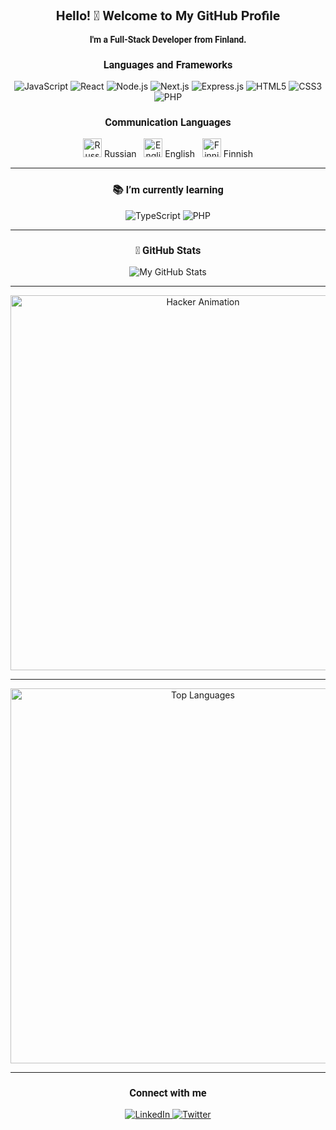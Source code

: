 <!-- Подключение шрифта Roboto из Google Fonts -->
<link href="https://fonts.googleapis.com/css2?family=Roboto:wght@400;700&display=swap" rel="stylesheet">

<h2 align="center" style="font-family: 'Roboto', sans-serif;">
  Hello! 👋 Welcome to My GitHub Profile
</h2>

<p align="center" style="font-family: 'Roboto', sans-serif;">
  <strong>
    I'm a Full-Stack Developer from Finland.
  </strong>
</p>

<h3 align="center" style="font-family: 'Roboto', sans-serif;">Languages and Frameworks</h3>
<p align="center">
  <img src="https://img.shields.io/badge/-JavaScript-F7DF1E?logo=javascript&logoColor=black&style=for-the-badge" alt="JavaScript" />
  <img src="https://img.shields.io/badge/-React-61DAFB?logo=react&logoColor=black&style=for-the-badge" alt="React" />
  <img src="https://img.shields.io/badge/-Node.js-339933?logo=nodedotjs&logoColor=white&style=for-the-badge" alt="Node.js" />
  <img src="https://img.shields.io/badge/-Next.js-000000?logo=nextdotjs&logoColor=white&style=for-the-badge" alt="Next.js" />
  <img src="https://img.shields.io/badge/-Express.js-000000?logo=express&logoColor=white&style=for-the-badge" alt="Express.js" />
  <img src="https://img.shields.io/badge/-HTML5-E34F26?logo=html5&logoColor=white&style=for-the-badge" alt="HTML5" />
  <img src="https://img.shields.io/badge/-CSS3-1572B6?logo=css3&logoColor=white&style=for-the-badge" alt="CSS3" />
  <img src="https://img.shields.io/badge/-PHP-777BB4?logo=php&logoColor=white&style=for-the-badge" alt="PHP" />
</p>

<h3 align="center" style="font-family: 'Roboto', sans-serif;">Communication Languages</h3>
<p align="center">
  <img src="https://flagcdn.com/w20/ru.png" alt="Russian" width="30" /> Russian &nbsp; 
  <img src="https://flagcdn.com/w20/gb.png" alt="English" width="30" /> English &nbsp; 
  <img src="https://flagcdn.com/w20/fi.png" alt="Finnish" width="30" /> Finnish
</p>

---

<h3 align="center" style="font-family: 'Roboto', sans-serif;">📚 I’m currently learning</h3>
<p align="center">
  <img src="https://img.shields.io/badge/-TypeScript-3178C6?logo=typescript&logoColor=white" alt="TypeScript" />
  <img src="https://img.shields.io/badge/-PHP-777BB4?logo=php&logoColor=white" alt="PHP" />
</p>

---

<h3 align="center" style="font-family: 'Roboto', sans-serif;">🚀 GitHub Stats</h3>
<p align="center">
  <img src="https://github-readme-stats.vercel.app/api?username=sappho911&show_icons=true&theme=radical" alt="My GitHub Stats" />
</p>

---

<p align="center">
  <img src="https://github.com/user-attachments/assets/0086721f-5f49-480c-9366-d665a87bc877" alt="Hacker Animation" width="600" />
</p>

---

<p align="center">
  <img src="https://github-readme-stats.vercel.app/api/top-langs/?username=sappho911&hide_progress=true" alt="Top Languages" width="600" />
</p>

---

<h3 align="center" style="font-family: 'Roboto', sans-serif;">Connect with me</h3>
<p align="center">
  <a href="https://www.linkedin.com/in/your-linkedin" target="_blank">
    <img src="https://img.shields.io/badge/LinkedIn-0077B5?style=for-the-badge&logo=linkedin&logoColor=white" alt="LinkedIn" />
  </a>
  <a href="https://twitter.com/your-twitter" target="_blank">
    <img src="https://img.shields.io/badge/Twitter-1DA1F2?style=for-the-badge&logo=twitter&logoColor=white" alt="Twitter" />
  </a>
</p>
